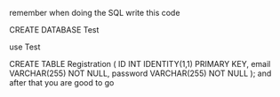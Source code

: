 remember when doing the SQL write this code

CREATE DATABASE Test

use Test

CREATE TABLE Registration (
    ID INT IDENTITY(1,1) PRIMARY KEY,
    email VARCHAR(255) NOT NULL,
    password VARCHAR(255) NOT NULL
);
and after that you are good to go

